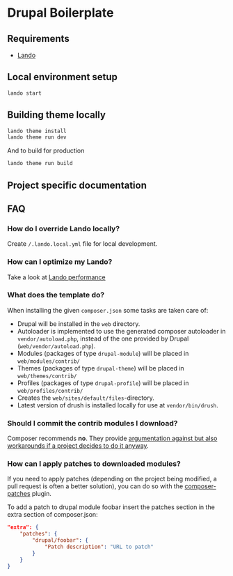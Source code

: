 # Drupal Boilerplate

## Requirements

- [Lando](https://docs.lando.dev/basics/installation.html#system-requirements)

## Local environment setup

```bash
lando start
```

## Building theme locally

```bash
lando theme install
lando theme run dev
```

And to build for production

```bash
lando theme run build
```

## Project specific documentation

## FAQ

### How do I override Lando locally?

Create `/.lando.local.yml` file for local development.

### How can I optimize my Lando?

Take a look at [Lando performance](https://docs.lando.dev/config/performance.html#configuration)

### What does the template do?

When installing the given `composer.json` some tasks are taken care of:

- Drupal will be installed in the `web` directory.
- Autoloader is implemented to use the generated composer autoloader in `vendor/autoload.php`,
  instead of the one provided by Drupal (`web/vendor/autoload.php`).
- Modules (packages of type `drupal-module`) will be placed in `web/modules/contrib/`
- Themes (packages of type `drupal-theme`) will be placed in `web/themes/contrib/`
- Profiles (packages of type `drupal-profile`) will be placed in `web/profiles/contrib/`
- Creates the `web/sites/default/files`-directory.
- Latest version of drush is installed locally for use at `vendor/bin/drush`.

### Should I commit the contrib modules I download?

Composer recommends **no**. They provide [argumentation against but also
workarounds if a project decides to do it anyway](https://getcomposer.org/doc/faqs/should-i-commit-the-dependencies-in-my-vendor-directory.md).

### How can I apply patches to downloaded modules?

If you need to apply patches (depending on the project being modified, a pull
request is often a better solution), you can do so with the
[composer-patches](https://github.com/cweagans/composer-patches) plugin.

To add a patch to drupal module foobar insert the patches section in the extra
section of composer.json:

```json
"extra": {
    "patches": {
        "drupal/foobar": {
            "Patch description": "URL to patch"
        }
    }
}
```
